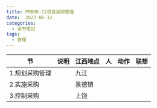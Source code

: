 ```yaml
---
title: PMBOK-12项目采购管理
date:  2022-06-12
categories:
  - 读书笔记
tags:
  - 管理
---
```


| 节             | 说明 | 江西地点 | 人   | 动作 | 联想 |
| -------------- | ---- | -------- | ---- | ---- | ---- |
| 1.规划采购管理 |      | 九江     |      |      |      |
| 2.实施采购     |      | 景德镇   |      |      |      |
| 3.控制采购     |      | 上饶     |      |      |      |



